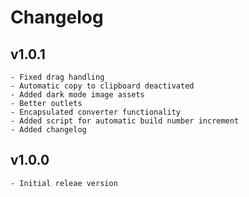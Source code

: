 #  Changelog

v1.0.1
----------
    - Fixed drag handling
    - Automatic copy to clipboard deactivated
    - Added dark mode image assets
    - Better outlets
    - Encapsulated converter functionality
    - Added script for automatic build number increment
    - Added changelog

v1.0.0
----------
    - Initial releae version
